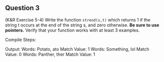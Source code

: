 ## Question 3

(K&R Exercise 5-4) Write the function <code>strend(s,t)</code> which returns 1 if the string t occurs at the end of the string s, and zero otherwise. **Be sure to use pointers.** Verify that your function works with at least 3 examples.

Compile Steps:

Output:
Words: Potato, ato
Match Value: 1
Words: Something, lol
Match Value: 0
Words: Panther, ther
Match Value: 1
